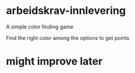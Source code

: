 # arbeidskrav-innlevering

A simple color finding game

Find the right color among the options to get points

# might improve later
